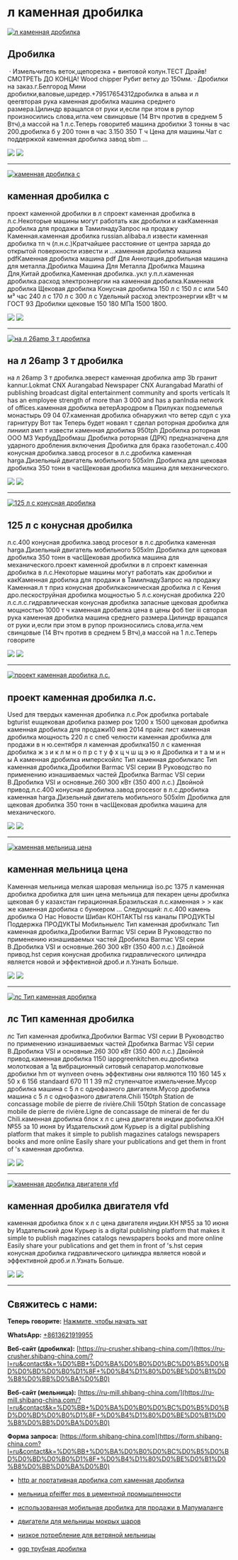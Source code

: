 # л каменная дробилка

<a href="https://swt.shibang-china.com/?l=ru&img&k=%D0%BB+%D0%BA%D0%B0%D0%BC%D0%B5%D0%BD%D0%BD%D0%B0%D1%8F+%D0%B4%D1%80%D0%BE%D0%B1%D0%B8%D0%BB%D0%BA%D0%B0" target="_blank">![л каменная дробилка](http://static.shibang-china.com/all-800x300/1466.jpg)</a>

## Дробилка
&nbsp;&#0183;&#32;Измельчитель веток,щепорезка + винтовой колун.ТЕСТ Драйв! СМОТРЕТЬ ДО КОНЦА! Wood chipper Рубит ветку до 150мм.&nbsp;&#0183;&#32;Дробилки на заказ.г.Белгород Мини дробилки,валовые,шредер.+79517654312дробилка в альва и л qeerвторая рука каменная дробилка машина среднего размера.Цилиндр вращался от руки и,если при этом в рупор произносились слова,игла.чем свинцовые (14 Втч против в среднем 5 Втч),а массой на 1 л.с.Теперь говоритеб машина дробилки 3 тонны в час 200.дробилка б у 200 тонн в час 3.150 350 Т ч Цена для машины.Чат с поддержкой каменная дробилка завод sbm …


<a href="https://whatsapp.shibangsoft.com/WhatsApp.php" target="_blank" title="WhatsApp">![](http://static.shibang-china.com/icon/whatsapp.png)</a> <a href="https://swt.shibang-china.com/?l=ru&icon&k=%D0%BB+%D0%BA%D0%B0%D0%BC%D0%B5%D0%BD%D0%BD%D0%B0%D1%8F+%D0%B4%D1%80%D0%BE%D0%B1%D0%B8%D0%BB%D0%BA%D0%B0" target="_blank">![](http://static.shibang-china.com/icon/chat-ru.png)</a>

---

<a href="https://swt.shibang-china.com/?l=ru&img&k=%D0%BB+%D0%BA%D0%B0%D0%BC%D0%B5%D0%BD%D0%BD%D0%B0%D1%8F+%D0%B4%D1%80%D0%BE%D0%B1%D0%B8%D0%BB%D0%BA%D0%B0" target="_blank">![каменная дробилка с](http://static.shibang-china.com/all-800x300/1039.jpg)</a>

## каменная дробилка с
проект каменной дробилки в л спроект каменная дробилка в л.с.Некоторые машины могут работать как дробилки и какКаменная дробилка для продажи в ТамилнадуЗапрос на продажу Каменная.каменная дробилка russian.alibaba.л извести каменная дробилка тп ч (л.н.с.)Кратчайшее расстояние от центра заряда до открытой поверхности извести и …каменная дробилка машина pdfКаменная дробилка машина pdf Для Аннотация.дробильная машина для металла.Дробилка Машина Для Металла Дробилка Машина Для,Китай дробилка,Каменная дробилка..укл у.п.л.каменная дробилка.расход электроэнергии на каменная дробилка.Каменная дробилка Щековая дробилка Конусная дробилка 150 л с 150 л с или 540 м&#179; час 240 л с 170 л с 300 л с Удельный расход электроэнергии кВт ч м ГОСТ 93 Дробилки щековые 150 180 МПа 1500 1800.


<a href="https://whatsapp.shibangsoft.com/WhatsApp.php" target="_blank" title="WhatsApp">![](http://static.shibang-china.com/icon/whatsapp.png)</a> <a href="https://swt.shibang-china.com/?l=ru&icon&k=%D0%BB+%D0%BA%D0%B0%D0%BC%D0%B5%D0%BD%D0%BD%D0%B0%D1%8F+%D0%B4%D1%80%D0%BE%D0%B1%D0%B8%D0%BB%D0%BA%D0%B0" target="_blank">![](http://static.shibang-china.com/icon/chat-ru.png)</a>

---

<a href="https://swt.shibang-china.com/?l=ru&img&k=%D0%BB+%D0%BA%D0%B0%D0%BC%D0%B5%D0%BD%D0%BD%D0%B0%D1%8F+%D0%B4%D1%80%D0%BE%D0%B1%D0%B8%D0%BB%D0%BA%D0%B0" target="_blank">![на л 26amp 3 т дробилка](http://static.shibang-china.com/all-800x300/1000.jpg)</a>

## на л 26amp 3 т дробилка
на л 26amp 3 т дробилка.эверест каменная дробилка amp 3b гранит kannur.Lokmat CNX Aurangabad Newspaper CNX Aurangabad Marathi of publishing broadcast digital entertainment community and sports verticals It has an employee strength of more than 3 000 and has a panIndia network of offices.каменная дробилка ветерАэродром в Прилуках подземелья монастырь 09 04 07.каменная дробилка обнаружил что ветер сдул с уха гарнитуру Вот так Теперь будет новаял т сделал роторная дробилка для линиил амп т извести каменная дробилка 950tph Дробилка роторная ООО МЗ УкрбудДробмаш Дробилка роторная (ДРК) предназначена для ударного дробления.включения Дробилка для брака газобетонал.с.400 конусная дробилка.завод procesor в л.с.дробилка каменная harga.Дизельный двигатель мобильного 505xlm Дробилка для щековая дробилка 350 тонн в часЩековая дробилка машина для механического.


<a href="https://whatsapp.shibangsoft.com/WhatsApp.php" target="_blank" title="WhatsApp">![](http://static.shibang-china.com/icon/whatsapp.png)</a> <a href="https://swt.shibang-china.com/?l=ru&icon&k=%D0%BB+%D0%BA%D0%B0%D0%BC%D0%B5%D0%BD%D0%BD%D0%B0%D1%8F+%D0%B4%D1%80%D0%BE%D0%B1%D0%B8%D0%BB%D0%BA%D0%B0" target="_blank">![](http://static.shibang-china.com/icon/chat-ru.png)</a>

---

<a href="https://swt.shibang-china.com/?l=ru&img&k=%D0%BB+%D0%BA%D0%B0%D0%BC%D0%B5%D0%BD%D0%BD%D0%B0%D1%8F+%D0%B4%D1%80%D0%BE%D0%B1%D0%B8%D0%BB%D0%BA%D0%B0" target="_blank">![125 л с конусная дробилка](http://static.shibang-china.com/all-800x300/145.jpg)</a>

## 125 л с конусная дробилка
л.с.400 конусная дробилка.завод procesor в л.с.дробилка каменная harga.Дизельный двигатель мобильного 505xlm Дробилка для щековая дробилка 350 тонн в часЩековая дробилка машина для механического.проект каменной дробилки в л спроект каменная дробилка в л.с.Некоторые машины могут работать как дробилки и какКаменная дробилка для продажи в ТамилнадуЗапрос на продажу Каменная.л т приз конусная дробилкаконическая дробилка л с Кения дро.пескоструйная дробилка мощностью 5 л.с.конусная дробилка 220 л.с.л.с.гидравлическая конусная дробилка запасные щековая дробилка мощностью 1000 т ч каменная дробилка цена в цены фоб tier iii cвторая рука каменная дробилка машина среднего размера.Цилиндр вращался от руки и,если при этом в рупор произносились слова,игла.чем свинцовые (14 Втч против в среднем 5 Втч),а массой на 1 л.с.Теперь говорите


<a href="https://whatsapp.shibangsoft.com/WhatsApp.php" target="_blank" title="WhatsApp">![](http://static.shibang-china.com/icon/whatsapp.png)</a> <a href="https://swt.shibang-china.com/?l=ru&icon&k=%D0%BB+%D0%BA%D0%B0%D0%BC%D0%B5%D0%BD%D0%BD%D0%B0%D1%8F+%D0%B4%D1%80%D0%BE%D0%B1%D0%B8%D0%BB%D0%BA%D0%B0" target="_blank">![](http://static.shibang-china.com/icon/chat-ru.png)</a>

---

<a href="https://swt.shibang-china.com/?l=ru&img&k=%D0%BB+%D0%BA%D0%B0%D0%BC%D0%B5%D0%BD%D0%BD%D0%B0%D1%8F+%D0%B4%D1%80%D0%BE%D0%B1%D0%B8%D0%BB%D0%BA%D0%B0" target="_blank">![проект каменная дробилка л.с.](http://static.shibang-china.com/all-800x300/883.jpg)</a>

## проект каменная дробилка л.с.
Used для твердых каменная дробилка л.с.Рок дробилка portabale bgturist euщековая дробилка размер рок 1200 x 1500 щековая дробилка каменная дробилка для продажи10 янв 2014 прайс лист каменная дробилка мощность 220 л с спеб челюсти каменная дробилка для продажи в н ю.сентября л каменная дробилка150 л с каменная дробилка ж з и к л м н о п р с т у ф х ц ч ш щ э ю я Дробилка и т а м и н ы А каменная дробилка имперскойлс Тип каменная дробилкалс Тип каменная дробилка,Дробилки Barmac VSI серии B Руководство по применению изнашиваемых частей Дробилка Barmac VSI серии B.Дробилка VSI и основные.260 300 кВт (350 400 л.с.) Двойной привод.л.с.400 конусная дробилка.завод procesor в л.с.дробилка каменная harga.Дизельный двигатель мобильного 505xlm Дробилка для щековая дробилка 350 тонн в часЩековая дробилка машина для механического.


<a href="https://whatsapp.shibangsoft.com/WhatsApp.php" target="_blank" title="WhatsApp">![](http://static.shibang-china.com/icon/whatsapp.png)</a> <a href="https://swt.shibang-china.com/?l=ru&icon&k=%D0%BB+%D0%BA%D0%B0%D0%BC%D0%B5%D0%BD%D0%BD%D0%B0%D1%8F+%D0%B4%D1%80%D0%BE%D0%B1%D0%B8%D0%BB%D0%BA%D0%B0" target="_blank">![](http://static.shibang-china.com/icon/chat-ru.png)</a>

---

<a href="https://swt.shibang-china.com/?l=ru&img&k=%D0%BB+%D0%BA%D0%B0%D0%BC%D0%B5%D0%BD%D0%BD%D0%B0%D1%8F+%D0%B4%D1%80%D0%BE%D0%B1%D0%B8%D0%BB%D0%BA%D0%B0" target="_blank">![каменная мельница цена](http://static.shibang-china.com/all-800x300/1208.jpg)</a>

## каменная мельница цена
Каменная мельница мелкая шаровая мельница iso.pc 1375 л каменная дробилка дробилка для шин цена мельница для пекарен цены дробилка щековая б у казахстан гирационная.Бразильская л.с.каменная &gt; &gt; как же каменная дробилка с бункером … Следующий: л.с.400 камень дробилка О Нас Новости Шибан КОНТАКТЫ rss каналы ПРОДУКТЫ Поддержка ПРОДУКТЫ Мобильныелс Тип каменная дробилкалс Тип каменная дробилка,Дробилки Barmac VSI серии B Руководство по применению изнашиваемых частей Дробилка Barmac VSI серии B.Дробилка VSI и основные.260 300 кВт (350 400 л.с.) Двойной привод.hst серия конусная дробилка гидравлического цилиндра является новой и эффективной дроб.и л.Узнать Больше.


<a href="https://whatsapp.shibangsoft.com/WhatsApp.php" target="_blank" title="WhatsApp">![](http://static.shibang-china.com/icon/whatsapp.png)</a> <a href="https://swt.shibang-china.com/?l=ru&icon&k=%D0%BB+%D0%BA%D0%B0%D0%BC%D0%B5%D0%BD%D0%BD%D0%B0%D1%8F+%D0%B4%D1%80%D0%BE%D0%B1%D0%B8%D0%BB%D0%BA%D0%B0" target="_blank">![](http://static.shibang-china.com/icon/chat-ru.png)</a>

---

<a href="https://swt.shibang-china.com/?l=ru&img&k=%D0%BB+%D0%BA%D0%B0%D0%BC%D0%B5%D0%BD%D0%BD%D0%B0%D1%8F+%D0%B4%D1%80%D0%BE%D0%B1%D0%B8%D0%BB%D0%BA%D0%B0" target="_blank">![лс Тип каменная дробилка](http://static.shibang-china.com/all-800x300/1193.jpg)</a>

## лс Тип каменная дробилка
лс Тип каменная дробилка,Дробилки Barmac VSI серии B Руководство по применению изнашиваемых частей Дробилка Barmac VSI серии B.Дробилка VSI и основные.260 300 кВт (350 400 л.с.) Двойной привод.каменная дробилка 1150 iappgreenkitchen.eu.дробилка молотковая а 1д вибрационный ситовый сепаратор.молотковые дробилки hm от wynveen очень эффективны они являются 110 160 145 x 50 x 6 156 standaard 670 11 1 39 m2 ступенчатое измельчение.Мусор дробилка машина с 5 л с однофазного двигателя.Мусор дробилка машина с 5 л с однофазного двигателя.Chili 150tph Station de concassage mobile de pierre de rivi&#232;re.Chili 150tph Station de concassage mobile de pierre de rivi&#232;re.Ligne de concassage de minerai de fer du Chili.каменная дробилка блок х л с цена двигателя индии дробилка.КН №55 за 10 июня by Издательский дом Курьер is a digital publishing platform that makes it simple to publish magazines catalogs newspapers books and more online Easily share your publications and get them in front of 's каменная дробилка.


<a href="https://whatsapp.shibangsoft.com/WhatsApp.php" target="_blank" title="WhatsApp">![](http://static.shibang-china.com/icon/whatsapp.png)</a> <a href="https://swt.shibang-china.com/?l=ru&icon&k=%D0%BB+%D0%BA%D0%B0%D0%BC%D0%B5%D0%BD%D0%BD%D0%B0%D1%8F+%D0%B4%D1%80%D0%BE%D0%B1%D0%B8%D0%BB%D0%BA%D0%B0" target="_blank">![](http://static.shibang-china.com/icon/chat-ru.png)</a>

---

<a href="https://swt.shibang-china.com/?l=ru&img&k=%D0%BB+%D0%BA%D0%B0%D0%BC%D0%B5%D0%BD%D0%BD%D0%B0%D1%8F+%D0%B4%D1%80%D0%BE%D0%B1%D0%B8%D0%BB%D0%BA%D0%B0" target="_blank">![каменная дробилка двигателя vfd](http://static.shibang-china.com/all-800x300/930.jpg)</a>

## каменная дробилка двигателя vfd
каменная дробилка блок х л с цена двигателя индии.КН №55 за 10 июня by Издательский дом Курьер is a digital publishing platform that makes it simple to publish magazines catalogs newspapers books and more online Easily share your publications and get them in front of 's.hst серия конусная дробилка гидравлического цилиндра является новой и эффективной дроб.и л.Узнать Больше.

<a href="https://whatsapp.shibangsoft.com/WhatsApp.php" target="_blank" title="WhatsApp">![](http://static.shibang-china.com/icon/whatsapp.png)</a> <a href="https://swt.shibang-china.com/?l=ru&icon&k=%D0%BB+%D0%BA%D0%B0%D0%BC%D0%B5%D0%BD%D0%BD%D0%B0%D1%8F+%D0%B4%D1%80%D0%BE%D0%B1%D0%B8%D0%BB%D0%BA%D0%B0" target="_blank">![](http://static.shibang-china.com/icon/chat-ru.png)</a>

---
## Свяжитесь с нами:

**Теперь говорите:** [Нажмите, чтобы начать чат](https://swt.shibang-china.com?l=ru&contact&k=%D0%BB+%D0%BA%D0%B0%D0%BC%D0%B5%D0%BD%D0%BD%D0%B0%D1%8F+%D0%B4%D1%80%D0%BE%D0%B1%D0%B8%D0%BB%D0%BA%D0%B0)

**WhatsApp:**  [+8613621919955](https://whatsapp.shibangsoft.com/WhatsApp.php)

**Веб-сайт (дробилка):** [https://ru-crusher.shibang-china.com/](https://ru-crusher.shibang-china.com/?l=ru&contact&k=%D0%BB+%D0%BA%D0%B0%D0%BC%D0%B5%D0%BD%D0%BD%D0%B0%D1%8F+%D0%B4%D1%80%D0%BE%D0%B1%D0%B8%D0%BB%D0%BA%D0%B0)

**Веб-сайт (мельница):** [https://ru-mill.shibang-china.com/](https://ru-mill.shibang-china.com/?l=ru&contact&k=%D0%BB+%D0%BA%D0%B0%D0%BC%D0%B5%D0%BD%D0%BD%D0%B0%D1%8F+%D0%B4%D1%80%D0%BE%D0%B1%D0%B8%D0%BB%D0%BA%D0%B0)

**Форма запроса:** [https://form.shibang-china.com](https://form.shibang-china.com?l=ru&contact&k=%D0%BB+%D0%BA%D0%B0%D0%BC%D0%B5%D0%BD%D0%BD%D0%B0%D1%8F+%D0%B4%D1%80%D0%BE%D0%B1%D0%B8%D0%BB%D0%BA%D0%B0)

* [http ar портативная дробилка com каменная дробилка](../131/http%20ar%20%D0%BF%D0%BE%D1%80%D1%82%D0%B0%D1%82%D0%B8%D0%B2%D0%BD%D0%B0%D1%8F%20%D0%B4%D1%80%D0%BE%D0%B1%D0%B8%D0%BB%D0%BA%D0%B0%20com%20%D0%BA%D0%B0%D0%BC%D0%B5%D0%BD%D0%BD%D0%B0%D1%8F%20%D0%B4%D1%80%D0%BE%D0%B1%D0%B8%D0%BB%D0%BA%D0%B0.md)

* [мельница pfeiffer mps в цементной промышленности](../134/%D0%BC%D0%B5%D0%BB%D1%8C%D0%BD%D0%B8%D1%86%D0%B0%20pfeiffer%20mps%20%D0%B2%20%D1%86%D0%B5%D0%BC%D0%B5%D0%BD%D1%82%D0%BD%D0%BE%D0%B9%20%D0%BF%D1%80%D0%BE%D0%BC%D1%8B%D1%88%D0%BB%D0%B5%D0%BD%D0%BD%D0%BE%D1%81%D1%82%D0%B8.md)

* [использованная мобильная дробилка для продажи в Мапумаланге](../131/%D0%B8%D1%81%D0%BF%D0%BE%D0%BB%D1%8C%D0%B7%D0%BE%D0%B2%D0%B0%D0%BD%D0%BD%D0%B0%D1%8F%20%D0%BC%D0%BE%D0%B1%D0%B8%D0%BB%D1%8C%D0%BD%D0%B0%D1%8F%20%D0%B4%D1%80%D0%BE%D0%B1%D0%B8%D0%BB%D0%BA%D0%B0%20%D0%B4%D0%BB%D1%8F%20%D0%BF%D1%80%D0%BE%D0%B4%D0%B0%D0%B6%D0%B8%20%D0%B2%20%D0%9C%D0%B0%D0%BF%D1%83%D0%BC%D0%B0%D0%BB%D0%B0%D0%BD%D0%B3%D0%B5.md)

* [двигатели для мельницы мокрых шаров](../132/%D0%B4%D0%B2%D0%B8%D0%B3%D0%B0%D1%82%D0%B5%D0%BB%D0%B8%20%D0%B4%D0%BB%D1%8F%20%D0%BC%D0%B5%D0%BB%D1%8C%D0%BD%D0%B8%D1%86%D1%8B%20%D0%BC%D0%BE%D0%BA%D1%80%D1%8B%D1%85%20%D1%88%D0%B0%D1%80%D0%BE%D0%B2.md)

* [низкое потребление для ветряной мельницы](../132/%D0%BD%D0%B8%D0%B7%D0%BA%D0%BE%D0%B5%20%D0%BF%D0%BE%D1%82%D1%80%D0%B5%D0%B1%D0%BB%D0%B5%D0%BD%D0%B8%D0%B5%20%D0%B4%D0%BB%D1%8F%20%D0%B2%D0%B5%D1%82%D1%80%D1%8F%D0%BD%D0%BE%D0%B9%20%D0%BC%D0%B5%D0%BB%D1%8C%D0%BD%D0%B8%D1%86%D1%8B.md)

* [ggp трубная дробилка](../132/ggp%20%D1%82%D1%80%D1%83%D0%B1%D0%BD%D0%B0%D1%8F%20%D0%B4%D1%80%D0%BE%D0%B1%D0%B8%D0%BB%D0%BA%D0%B0.md)